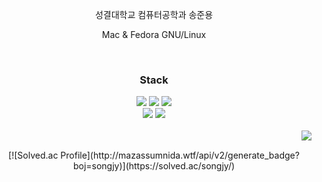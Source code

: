 </div>
<div align="center">
<p> 성결대학교 컴퓨터공학과 송준용 </p>
<p> Mac & Fedora GNU/Linux </p>
</div>

<br/>
<div align="center">
	<h3>Stack</h3>
<img src="https://img.shields.io/badge/c-A8B9CC?style=for-the-badge&logo=c&logoColor=black">
	<img src="https://img.shields.io/badge/python-3776AB?style=for-the-badge&logo=python&logoColor=white">
	<img src="https://img.shields.io/badge/html5-E34F26?style=for-the-badge&logo=html5&logoColor=white">
	<br/>
	<img src="https://img.shields.io/badge/ubuntu-E95420?style=for-the-badge&logo=ubuntu&logoColor=white">
	<img src="https://img.shields.io/badge/linux-FCC624?style=for-the-badge&logo=linux&logoColor=black">
	<br/>
</div>
<br/>
<div align="center">
	  <img align="right" src="https://github-readme-stats.vercel.app/api/top-langs/?username=sssong5252&layout=compact&hide=javascript,css,scss&theme=dracula&langs_count=14"/>
</div>
<br/>
<div align="center">
<p>
[![Solved.ac Profile](http://mazassumnida.wtf/api/v2/generate_badge?boj=songjy)](https://solved.ac/songjy/)
</p>
</div>
